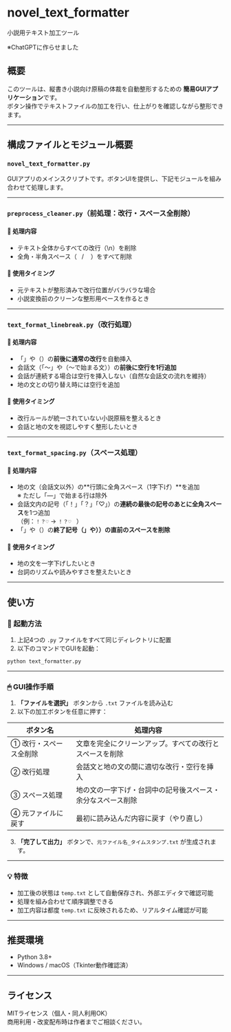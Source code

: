 # novel_text_formatter
小説用テキスト加工ツール

※ChatGPTに作らせました

## 概要
このツールは、縦書き小説向け原稿の体裁を自動整形するための **簡易GUIアプリケーション**です。  
ボタン操作でテキストファイルの加工を行い、仕上がりを確認しながら整形できます。

---

## 構成ファイルとモジュール概要

### `novel_text_formatter.py`
GUIアプリのメインスクリプトです。ボタンUIを提供し、下記モジュールを組み合わせて処理します。

---

### `preprocess_cleaner.py`（前処理：改行・スペース全削除）
#### 🔧 処理内容
- テキスト全体からすべての改行（\n）を削除
- 全角・半角スペース（` ` / `　`）をすべて削除
#### 📌 使用タイミング
- 元テキストが整形済みで改行位置がバラバラな場合
- 小説変換前のクリーンな整形用ベースを作るとき

---

### `text_format_linebreak.py`（改行処理）
#### 🔧 処理内容
- 「」や（）の**前後に通常の改行**を自動挿入
- 会話文（「〜」や（〜で始まる文））の**前後に空行を1行追加**
- 会話が連続する場合は空行を挿入しない（自然な会話文の流れを維持）
- 地の文との切り替え時には空行を追加
#### 📌 使用タイミング
- 改行ルールが統一されていない小説原稿を整えるとき
- 会話と地の文を視認しやすく整形したいとき

---

### `text_format_spacing.py`（スペース処理）
#### 🔧 処理内容
- 地の文（会話文以外）の**行頭に全角スペース（1字下げ）**を追加  
  ※ ただし「―」で始まる行は除外
- 会話文内の記号（「！」「？」「♡」）の**連続の最後の記号のあとに全角スペース**を1つ追加  
  （例：`！？♡` → `！？♡　`）
- 「」や（）の**終了記号（」や））の直前のスペースを削除**
#### 📌 使用タイミング
- 地の文を一字下げしたいとき
- 台詞のリズムや読みやすさを整えたいとき

---

## 使い方

### 🔧 起動方法
1. 上記4つの `.py` ファイルをすべて同じディレクトリに配置
2. 以下のコマンドでGUIを起動：

```bash
python text_formatter.py
```

---

### 🖱 GUI操作手順

1. **「ファイルを選択」** ボタンから `.txt` ファイルを読み込む
2. 以下の加工ボタンを任意に押す：

| ボタン名 | 処理内容 |
|----------|----------|
| ① 改行・スペース全削除 | 文章を完全にクリーンアップ。すべての改行とスペースを削除 |
| ② 改行処理 | 会話文と地の文の間に適切な改行・空行を挿入 |
| ③ スペース処理 | 地の文の一字下げ・台詞中の記号後スペース・余分なスペース削除 |
| ④ 元ファイルに戻す | 最初に読み込んだ内容に戻す（やり直し） |

3. **「完了して出力」** ボタンで、`元ファイル名_タイムスタンプ.txt` が生成されます。

---

### 💡 特徴
- 加工後の状態は `temp.txt` として自動保存され、外部エディタで確認可能
- 処理を組み合わせて順序調整できる
- 加工内容は都度 `temp.txt` に反映されるため、リアルタイム確認が可能

---

## 推奨環境
- Python 3.8+
- Windows / macOS（Tkinter動作確認済）

---

## ライセンス
MITライセンス（個人・同人利用OK）  
商用利用・改変配布時は作者までご相談ください。
